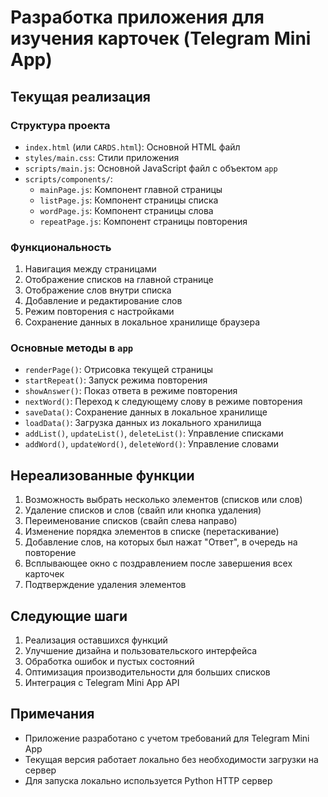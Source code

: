 # Разработка приложения для изучения карточек (Telegram Mini App)

## Текущая реализация

### Структура проекта
- `index.html` (или `CARDS.html`): Основной HTML файл
- `styles/main.css`: Стили приложения
- `scripts/main.js`: Основной JavaScript файл с объектом `app`
- `scripts/components/`:
  - `mainPage.js`: Компонент главной страницы
  - `listPage.js`: Компонент страницы списка
  - `wordPage.js`: Компонент страницы слова
  - `repeatPage.js`: Компонент страницы повторения

### Функциональность
1. Навигация между страницами
2. Отображение списков на главной странице
3. Отображение слов внутри списка
4. Добавление и редактирование слов
5. Режим повторения с настройками
6. Сохранение данных в локальное хранилище браузера

### Основные методы в `app`
- `renderPage()`: Отрисовка текущей страницы
- `startRepeat()`: Запуск режима повторения
- `showAnswer()`: Показ ответа в режиме повторения
- `nextWord()`: Переход к следующему слову в режиме повторения
- `saveData()`: Сохранение данных в локальное хранилище
- `loadData()`: Загрузка данных из локального хранилища
- `addList()`, `updateList()`, `deleteList()`: Управление списками
- `addWord()`, `updateWord()`, `deleteWord()`: Управление словами

## Нереализованные функции
1. Возможность выбрать несколько элементов (списков или слов)
2. Удаление списков и слов (свайп или кнопка удаления)
3. Переименование списков (свайп слева направо)
4. Изменение порядка элементов в списке (перетаскивание)
5. Добавление слов, на которых был нажат "Ответ", в очередь на повторение
6. Всплывающее окно с поздравлением после завершения всех карточек
7. Подтверждение удаления элементов

## Следующие шаги
1. Реализация оставшихся функций
2. Улучшение дизайна и пользовательского интерфейса
3. Обработка ошибок и пустых состояний
4. Оптимизация производительности для больших списков
5. Интеграция с Telegram Mini App API

## Примечания
- Приложение разработано с учетом требований для Telegram Mini App
- Текущая версия работает локально без необходимости загрузки на сервер
- Для запуска локально используется Python HTTP сервер